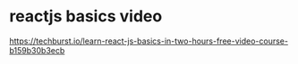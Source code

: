 # reactjs basics video
https://techburst.io/learn-react-js-basics-in-two-hours-free-video-course-b159b30b3ecb

